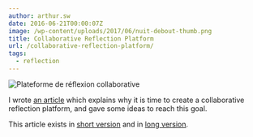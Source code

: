 ```yaml
---
author: arthur.sw
date: 2016-06-21T00:00:07Z
image: /wp-content/uploads/2017/06/nuit-debout-thumb.png
title: Collaborative Reflection Platform
url: /collaborative-reflection-platform/
tags:
  - reflection
---
```


![Plateforme de réflexion collaborative](/wp-content/uploads/2017/06/nuit-debout.png)

I wrote [an article](https://medium.com/@arthur.sw/proposal-for-a-collaborative-reflection-platform-68f07693ac8f) which explains why it is time to create a collaborative reflection platform, and gave some ideas to reach this goal.

This article exists in [short version](https://medium.com/@arthur.sw/proposal-for-a-collaborative-reflection-platform-short-version-e23142d5b7a8) and in [long version](https://medium.com/@arthur.sw/proposal-for-a-collaborative-reflection-platform-68f07693ac8f).